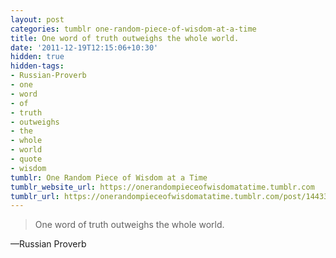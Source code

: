 ```yaml
---
layout: post
categories: tumblr one-random-piece-of-wisdom-at-a-time
title: One word of truth outweighs the whole world.
date: '2011-12-19T12:15:06+10:30'
hidden: true
hidden-tags:
- Russian-Proverb
- one
- word
- of
- truth
- outweighs
- the
- whole
- world
- quote
- wisdom
tumblr: One Random Piece of Wisdom at a Time
tumblr_website_url: https://onerandompieceofwisdomatatime.tumblr.com
tumblr_url: https://onerandompieceofwisdomatatime.tumblr.com/post/14433415430/one-word-of-truth-outweighs-the-whole-world
---
```

> One word of truth outweighs the whole world.

—Russian Proverb
